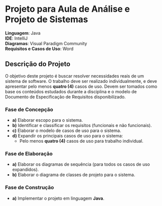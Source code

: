 # Projeto para Aula de Análise e Projeto de Sistemas

**Linguagem**: Java  
**IDE**: IntelliJ  
**Diagramas**: Visual Paradigm Community  
**Requisitos e Casos de Uso**: Word

## Descrição do Projeto

O objetivo deste projeto é buscar resolver necessidades reais de um sistema de software. O trabalho deve ser realizado individualmente, e deve apresentar pelo menos **quatro (4)** casos de uso. Devem ser tomados como base os conteúdos estudados durante a disciplina e o modelo de Documento de Especificação de Requisitos disponibilizado.

### Fase de Concepção

- **a)** Elaborar escopo para o sistema.  
- **b)** Identificar e classificar os requisitos (funcionais e não funcionais).  
- **c)** Elaborar o modelo de casos de uso para o sistema.  
- **d)** Expandir os principais casos de uso para o sistema:  
  - Pelo menos **quatro (4)** casos de uso para trabalho individual.

### Fase de Elaboração

- **a)** Elaborar os diagramas de sequência (para todos os casos de uso expandidos).  
- **b)** Elaborar o diagrama de classes de projeto para o sistema.

### Fase de Construção

- **a)** Implementar o projeto em linguagem **Java**.
